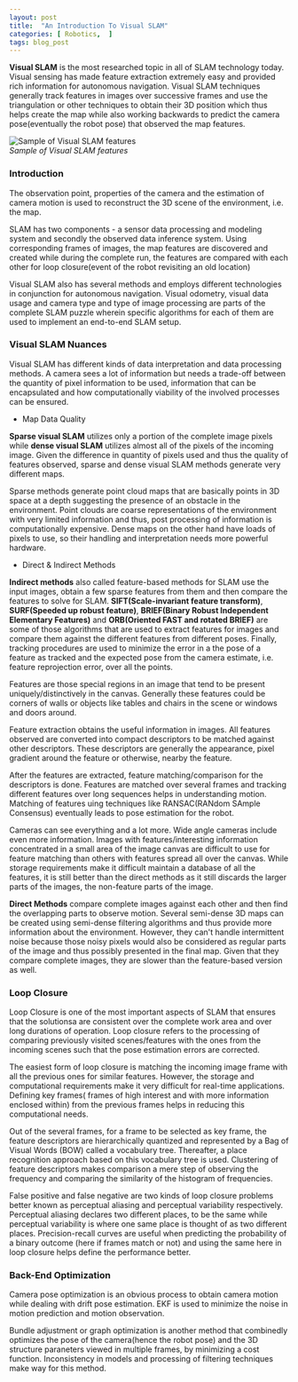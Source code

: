 ```yaml
---
layout: post
title:  "An Introduction To Visual SLAM"
categories: [ Robotics,  ]
tags: blog_post
---
```


**Visual SLAM** is the most researched topic in all of SLAM technology today. Visual sensing has made feature extraction extremely easy and provided rich information for autonomous navigation. Visual SLAM techniques generally track features in images over successive frames and use the triangulation or other techniques to obtain their 3D position which thus helps create the map while also working backwards to predict the camera pose(eventually the robot pose) that observed the map features.

![Sample of Visual SLAM features]({{site.baseurl}}/assets/images/slam/visual_slam.png ) <br>*Sample of Visual SLAM features*

### Introduction

The observation point, properties of the camera and the estimation of camera motion is used to reconstruct the 3D scene of the environment, i.e. the map. 

SLAM has two components - a sensor data processing and modeling system and secondly the observed data inference system. Using corresponding frames of images, the map features are discovered and created while during the complete run, the features are compared with each other for loop closure(event of the robot revisiting an old location) 

Visual SLAM also has several methods and employs different technologies in conjunction for autonomous navigation. Visual odometry, visual data usage and camera type and type of image processing are parts of the complete SLAM puzzle wherein specific algorithms for each of them are used to implement an end-to-end SLAM setup.

### Visual SLAM Nuances

Visual SLAM has different kinds of data interpretation and data processing methods. A camera sees a lot of information but needs a trade-off between the quantity of pixel information to be used, information that can be encapsulated and how computationally viability of the involved processes can be ensured.

* Map Data Quality

**Sparse visual SLAM** utilizes only a portion of the complete image pixels while **dense visual SLAM** utilizes almost all of the pixels of the incoming image. Given the difference in quantity of pixels used and thus the quality of features observed, sparse and dense visual SLAM methods generate very different maps. 

Sparse methods generate point cloud maps that are basically points in 3D space at a depth suggesting the presence of an obstacle in the environment. Point clouds are coarse representations of the environment with very limited information and thus, post processing of information is computationally expensive. Dense maps on the other hand have loads of pixels to use, so their handling and interpretation needs more powerful hardware.

* Direct & Indirect Methods

**Indirect methods** also called feature-based methods for SLAM use the input images, obtain a few sparse features from them and then compare the features to solve for SLAM. **SIFT(Scale-invariant feature transform)**, **SURF(Speeded up robust feature)**, **BRIEF(Binary Robust Independent Elementary Features)** and **ORB(Oriented FAST and rotated BRIEF)** are some of those algorithms that are used to extract features for images and compare them against the different features from different poses. Finally, tracking procedures are used to minimize the error in a the pose of a feature as tracked and the expected pose from the camera estimate, i.e. feature reprojection error, over all the points. 

Features are those special regions in an image that tend to be present uniquely/distinctively in the canvas. Generally these features could be corners of walls or objects like tables and chairs in the scene or windows and doors around. 

Feature extraction obtains the useful information in images. All features observed are converted into compact descriptors to be matched against other descriptors. These descriptors are generally the appearance, pixel gradient around the feature or otherwise, nearby the feature. 

After the features are extracted, feature matching/comparison for the descriptors is done. Features are matched over several frames and tracking different features over long sequences helps in understanding motion. Matching of features uing techniques like RANSAC(RANdom SAmple Consensus) eventually leads to pose estimation for the robot. 

Cameras can see everything and a lot more. Wide angle cameras include even more information. Images with features/interesting information concentrated in a small area of the image canvas are difficult to use for feature matching than others with features spread all over the canvas. While storage requirements make it difficult maintain a database of all the features, it is still better than the direct methods as it still discards the larger parts of the images, the non-feature parts of the image. 

**Direct Methods** compare complete images against each other and then find the overlapping parts to observe motion. Several semi-dense 3D maps can be created using semi-dense filtering algorithms and thus provide more information about the environment. However, they can't handle intermittent noise because those noisy pixels would also be considered as regular parts of the image and thus possibly presented in the final map. Given that they compare complete images, they are slower than the feature-based version as well.


### Loop Closure

Loop Closure is one of the most important aspects of SLAM that ensures that the solutionsa are consistent over the complete work area and over long durations of operation. Loop closure refers to the processing of comparing previously visited scenes/features with the ones from the incoming scenes such that the pose estimation errors are corrected. 

The easiest form of loop closure is matching the incoming image frame with all the previous ones for similar features. However, the storage and computational requirements make it very difficult for real-time applications. Defining key frames( frames of high interest and with more information enclosed within) from the previous frames helps in reducing this computational needs. 

Out of the several frames, for a frame to be selected as key frame, the feature descriptors are hierarchically quantized and represented by a Bag of Visual Words (BOW) called a vocabulary tree. Thereafter, a place recognition approach based on this vocabulary tree is used. Clustering of feature descriptors makes comparison a mere step of observing the frequency and comparing the similarity of the histogram of frequencies. 

False positive and false negative are two kinds of loop closure problems better known as perceptual aliasing and perceptual variability respectively. Perceptual aliasing declares two different places, to be the same while perceptual variability is where one same place is thought of as two different places. Precision-recall curves are useful when predicting the probability of a binary outcome (here if frames match or not) and using the same here in loop closure helps define the performance better. 

### Back-End Optimization

Camera pose optimization is an obvious process to obtain camera motion while dealing with drift pose estimation. EKF is used to minimize the noise in motion prediction and motion observation. 

Bundle adjustment or graph optimization is another method that combinedly optimizes the pose of the camera(hence the robot pose) and the 3D structure paraneters viewed in multiple frames, by minimizing a cost function. Inconsistency in models and processing of filtering techniques make way for this method.

